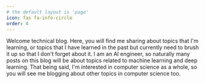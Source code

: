 ```yaml
---
# the default layout is 'page'
icon: fas fa-info-circle
order: 4
---
```


Welcome technical blog. Here, you will find me sharing about topics that I'm learning, or topics that I have learned in the past but currently need to brush it up so that I don't forget about it. I am an AI engineer, so naturally many posts on this blog will be about topics related to machine learning and deep learning. That being said, I'm interested in computer science as a whole, so you will see me blogging about other topics in computer science too.

